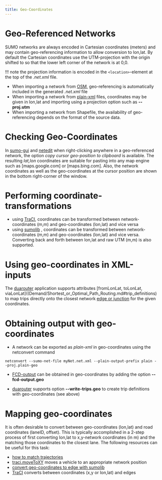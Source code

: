 ```yaml
---
title: Geo-Coordinates
---
```


# Geo-Referenced Networks

SUMO networks are always encoded in Cartesian coordinates (meters) and
may contain geo-referencing information to allow conversion to lon,lat.
By default the Cartesian coordinates use the UTM-projection with the
origin shifted to so that the lower left corner of the network is at
0,0.

!!! note
    the projection information is encoded in the `<location>`-element at the top of the *.net.xml* file.

- When importing a network from
  [OSM](Networks/Import/OpenStreetMap.md), geo-referencing is
  automatically included in the generated *.net.xml* file
- When importing a network from
  [plain-xml](Networks/PlainXML.md)
  files, coordinates may be given in lon,lat and importing using a
  projection option such as **--proj.utm**
- When importing a network from Shapefile, the availability of
  geo-referencing depends on the format of the source data.

# Checking Geo-Coordinates

In [sumo-gui](sumo-gui.md) and [netedit](Netedit/index.md) when right-clicking anywhere in a
geo-referenced network, the option *copy cursor geo-position to
clipboard* is available. The resulting *lat,lon* coordinates are
suitable for pasting into any map engine such as \[maps.google.com\] or
\[maps.bing.com\]. Also, the network coordinates as well as the
geo-coordinates at the cursor position are shown in the bottom
right-corner of the window.

# Performing coordinate-transformations

- using
  [TraCI](TraCI/Simulation_Value_Retrieval.md#command_0x82_position_conversion),
  coordinates can be transformed between network-coordinates (m,m) and
  geo-coordinates (lon,lat) and vice versa
- using [sumolib](Tools/Sumolib.md#coordinate_transformations)
  , coordinates can be transformed between network-coordinates (m,m)
  and geo-coordinates (lon,lat) and vice versa. Converting back and forth between lon,lat and raw UTM (m,m) is also supported.

# Using geo-coordinates in XML-inputs

The [duarouter](duarouter.md) application supports attributes [fromLonLat, toLonLat, viaLonLat]((Demand/Shortest_or_Optimal_Path_Routing.md#trip_definitions) to map trips directly onto the closest network [edge or junction](Demand/Shortest_or_Optimal_Path_Routing.md#mapmatching) for the given coordinates.

# Obtaining output with geo-coordinates

- A network can be exported as *plain-xml* in geo-coordinates using
  the netconvert command

```
netconvert --sumo-net-file myNet.net.xml --plain-output-prefix plain --proj.plain-geo
```

- [FCD-output](Simulation/Output/FCDOutput.md) can be obtained
  in geo-coordinates by adding the option **--fcd-output.geo**
  
- [duarouter](duarouter.md) supports option **--write-trips.geo** to create trip definitions with geo-coordinates (see above)
  
# Mapping geo-coordinates

It is often desirable to convert between geo-coordinates (lon,lat) and road coordinates (laneID, offset). 
This is typically accomplished in a 2-step process of first converting lon,lat to x,y-network coordinates (in m) and the matching those coordinates to the closest lane. The following resources can be useful for this task:

- [how to match trajectories](FAQ.md#how_do_i_generate_sumo_routes_from_gps_traces)
- [traci.moveToXY](TraCI/Change_Vehicle_State.md#move_to_xy_0xb4) moves a vehicle to an appropriate network position
- [convert geo-coordinates to edge with sumolib](Tools/Sumolib.md#locate_nearby_edges_based_on_the_geo-coordinate)
- [TraCI](TraCI/Simulation_Value_Retrieval.md#command_0x82_position_conversion) converts between coordinates (x,y or lon,lat) and edges

